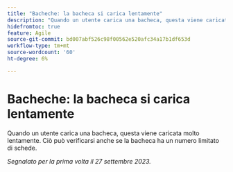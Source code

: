 ```yaml
---
title: "Bacheche: la bacheca si carica lentamente"
description: "Quando un utente carica una bacheca, questa viene caricata molto lentamente. Ciò può verificarsi anche se la bacheca ha un numero limitato di schede."
hidefromtoc: true
feature: Agile
source-git-commit: bd007abf526c98f00562e520afc34a17b1df653d
workflow-type: tm+mt
source-wordcount: '60'
ht-degree: 6%

---
```



# Bacheche: la bacheca si carica lentamente

Quando un utente carica una bacheca, questa viene caricata molto lentamente. Ciò può verificarsi anche se la bacheca ha un numero limitato di schede.

_Segnalato per la prima volta il 27 settembre 2023._
